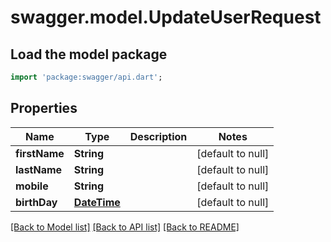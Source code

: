 # swagger.model.UpdateUserRequest

## Load the model package
```dart
import 'package:swagger/api.dart';
```

## Properties
Name | Type | Description | Notes
------------ | ------------- | ------------- | -------------
**firstName** | **String** |  | [default to null]
**lastName** | **String** |  | [default to null]
**mobile** | **String** |  | [default to null]
**birthDay** | [**DateTime**](DateTime.md) |  | [default to null]

[[Back to Model list]](../README.md#documentation-for-models) [[Back to API list]](../README.md#documentation-for-api-endpoints) [[Back to README]](../README.md)


